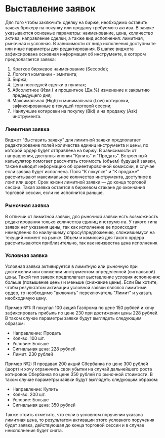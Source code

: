 

# Выставление заявок

Для того чтобы заключить сделку на бирже, необходимо оставить заявку брокеру на покупку или продажу требуемого актива. В заявке указываются основные параметры: наименование, цена, количество актива, направление сделки, а также вид исполнения: лимитная, рыночная и условная. В зависимости от вида исполнения доступны те или иные параметры для редактирования. В шапке виджета зафиксирована основная информация об инструменте, в котором предполагается заявка:

1. Краткое биржевое наименование (Seccode);
2. Логотип компании - эмитента;
3. Биржа;
4. Цена последней сделки в пунктах;
5. Абсолютное (Изм.) и процентное (Дн.%) изменение к закрытию предыдущего дня;
6. Максимальная (High) и минимальная (Low) котировки, зафиксированные в текущей торговой сессии;
7. Наилучшие котировки на покупку (Bid) и на продажу (Ask) инструмента.

### Лимитная заявка

Виджет "Выставить заявку" для лимитной заявки предполагает редактирование полей количества единиц инструмента и цены, по которой ордер будет отправлена на биржу. В зависимости от направления, доступны кнопки "Купить" и "Продать". Встроенный калькулятор помогает рассчитать стоимость (объем) будущей заявки, также выводит информацию об ориентировочной комиссии, в случае если заявка будет исполнена. Поля "К покупке" и "К продаже" рассчитывают максимальное количество инструмента, доступное в лонг или шорт. Срок жизни лимитной заявки — до конца торговой сессии. Такая заявка остается в биржевом стакане до окончания торговой сессии, если не исполнится раньше.

### Рыночная заявка

В отличии от лимитной заявки, для рыночной заявки есть возможность редактирования только количества единиц инструмента. У такого типа заявок нет указания цены, так как исполнение ее происходит немедленно по наилучшему спросу\предложению, сложившемуся на текущий момент на рынке. Объем и комиссия для такого ордера рассчитываются приблизительно, так как неизвестна цена исполнения.

### Условная заявка

Условная заявка активируется в лимитную или рыночную при достижении или снижении инструментом определенной (сигнальной) цены. Такой тип заявок предполагает выставление условия исполнения: больше (повышение цены) и меньше (снижение цены). Если Вы хотите, чтобы результатом активации условной заявки являлся лимитный ордер, то необходимо "включить" переключатель "Лимит" и указать необходимую цену.

Пример №1: Я покупал 100 акций Газпрома по цене 150 рублей и хочу зафиксировать прибыль по цене 230 при достижении цены 228 рублей. В таком случае параметры заявки будут выглядеть следующим образом:

- Направление: Продать
- Кол-во: 100 шт.
- Условие: Больше
- Сигнальная цена: 228 рублей
- Лимит: 230 рублей

Пример №2: Я продавал 200 акций Сбербанка по цене 300 рублей (шорт) и хочу ограничить свои убытки на случай дальнейшего роста котировок Сбербанка по цене 350 рублей по рыночной стоимости. В таком случае параметры заявки будут выглядеть следующим образом:

- Направление: Купить
- Кол-во: 200 шт.
- Условие: Больше
- Сигнальная цена: 350 рублей

Также стоить отметить, что если в условном поручении указана лимитная цена, то результатом активации этого условного поручения будет заявка, действующая до конца торговой сессии и в случае неисполнения будет снята.